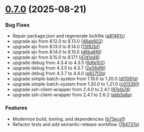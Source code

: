 # [0.7.0](https://github.com/so5/rwatchd/compare/v0.6.0...v0.7.0) (2025-08-21)


### Bug Fixes

* Repair package.json and regenerate lockfile ([a81461c](https://github.com/so5/rwatchd/commit/a81461cd9c079dacf42bbfc1bf6359c062846698))
* upgrade ajv from 8.12.0 to 8.13.0 ([48ab602](https://github.com/so5/rwatchd/commit/48ab602900f16bfaae6eeadda81b913750b1dd1d))
* upgrade ajv from 8.13.0 to 8.14.0 ([13f82bf](https://github.com/so5/rwatchd/commit/13f82bfc3c42ac5061817e7a2168b2dc376faa0c))
* upgrade ajv from 8.14.0 to 8.15.0 ([d6ba6f6](https://github.com/so5/rwatchd/commit/d6ba6f624d764f392a4b04f456aa969cf81398cb))
* upgrade ajv from 8.15.0 to 8.17.1 ([47d1d48](https://github.com/so5/rwatchd/commit/47d1d48752dd80e71a491bcfe896f8b276bb733a))
* upgrade debug from 4.3.4 to 4.3.5 ([9dfe102](https://github.com/so5/rwatchd/commit/9dfe1020d95fadcd7cd9a10f64c6a1e8cd64e612))
* upgrade debug from 4.3.5 to 4.3.7 ([2e56df6](https://github.com/so5/rwatchd/commit/2e56df69df1ab39b3fd97a585361032e1ab0108b))
* upgrade debug from 4.3.7 to 4.4.0 ([e827f2b](https://github.com/so5/rwatchd/commit/e827f2b9cda4331d6ae306d916c334eff2db6b4d))
* upgrade simple-batch-system from 1.19.0 to 1.20.0 ([d11081d](https://github.com/so5/rwatchd/commit/d11081d1f5755edd5717c7d7e689c55d4f598bb7))
* upgrade simple-batch-system from 1.20.0 to 1.21.0 ([c013391](https://github.com/so5/rwatchd/commit/c013391b05c57c6fea44a38e34fafcf178e9283a))
* upgrade ssh-client-wrapper from 2.4.0 to 2.4.1 ([97efa74](https://github.com/so5/rwatchd/commit/97efa7458a47d16348b020de3321c89b466a1158))
* upgrade ssh-client-wrapper from 2.4.1 to 2.6.2 ([abb3a8a](https://github.com/so5/rwatchd/commit/abb3a8a1b564a18db9be5d28335b396a66f15d1a))


### Features

* Modernize build, tooling, and dependencies ([b73ece1](https://github.com/so5/rwatchd/commit/b73ece1f05f052553d3031329af69ef331c34230))
* Refactor tests and add semantic-release workflow ([784737e](https://github.com/so5/rwatchd/commit/784737ec1a0fa99a1e9dc1efc9c493b111365b91))
